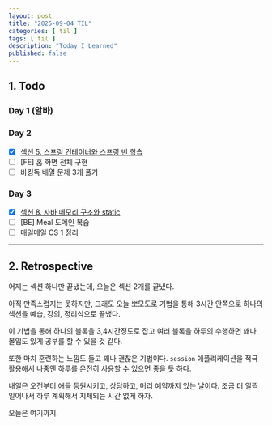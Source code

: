 ```yaml
---
layout: post
title: "2025-09-04 TIL"
categories: [ til ]
tags: [ til ]
description: "Today I Learned"
published: false
---
```


## 1. Todo

### Day 1 (알바)

### Day 2

- [x] [섹션 5. 스프링 컨테이너와 스프링 빈 학습](https://github.com/g1ennk/spring-basic/commit/e9c6de4069abbe07326cf0eb2d10d475196a848c)
- [ ] [FE] 홈 화면 전체 구현
- [ ] 바킹독 배열 문제 3개 풀기

### Day 3

- [x] [섹션 8. 자바 메모리 구조와 static](https://github.com/g1ennk/java-basic/commit/0d33ad7e53026c18feacc221ddfceeeac81c9ff6)
- [ ] [BE] Meal 도메인 복습
- [ ] 매일메일 CS 1 정리

---

## 2. Retrospective

어제는 섹션 하나만 끝냈는데, 오늘은 섹션 2개를 끝냈다.

아직 만족스럽지는 못하지만, 그래도 오늘 뽀모도로 기법을 통해 3시간 안쪽으로 하나의 섹션을 예습, 강의, 정리식으로 끝냈다.

이 기법을 통해 하나의 블록을 3,4시간정도로 잡고 여러 블록을 하루의 수행하면 꽤나 몰입도 있게 공부를 할 수 있을 것 같다.

또한 마치 훈련하는 느낌도 들고 꽤나 괜찮은 기법이다. `session` 애플리케이션을 적극 활용해서 나중엔 하루를 온전히 사용할 수 있으면 좋을 듯 하다.

내일은 오전부터 애들 등원시키고, 상담하고, 머리 예약까지 있는 날이다. 조금 더 일찍 일어나서 하루 계획해서 지체되는 시간 없게 하자.

오늘은 여기까지.
